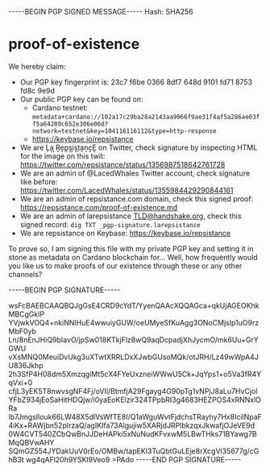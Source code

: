 -----BEGIN PGP SIGNED MESSAGE-----
Hash: SHA256

# proof-of-existence

We hereby claim:

* Our PGP key fingerprint is: 23c7 f6be 0366 8df7 648d  9101 fd71 8753 fd8c 9e9d
* Our public PGP key can be found on:
  * Cardano testnet: `metadata+cardano://102a17c29ba28a2143aa9066f9ae31f4af5a286ae03ff5a64289c652e306e06d?network=testnet&key=104116116112&type=http-response`
  * https://keybase.io/repsistance
* We are L͎a͎ ͎R͎e͎p͎s͎i͎s͎t͎a͎n͎c͎E͎ on Twitter, check signature by inspecting HTML for the image on this twit: https://twitter.com/repsistance/status/1356987518642761728
* We are an admin of @LacedWhales Twitter account, check signature like before: https://twitter.com/LacedWhales/status/1355984429290844161
* We are an admin of repsistance.com domain, check this signed proof: https://repsistance.com/proof-of-existence.md
* We are an admin of larepsistance TLD@handshake.org, check this signed record: `dig TXT _pgp-signature.larepsistance`
* We are repsistance on Keybase: https://keybase.io/repsistance

To prove so, I am signing this file with my private PGP key and setting it in stone as metadata on Cardano blockchain for... Well, how frequently would you like us to make proofs of our existence through these or any other channels?

-----BEGIN PGP SIGNATURE-----

wsFcBAEBCAAQBQJgGsE4CRD9cYdT/YyenQAAcXQQAGca+qkUjAGEOKhkMBCgGklP
YVjwkVOQ4+nkiNNIHuE4wwuiyGUW/oeUMyeSfKuAgg3ONoCMjsIp1uO9rzMbF0yb
Ln/8nEnJHiQ9bIavO/jpSw018KTkjFlz8wQ9aqDcpadjXhJycmO/mk6Uu+GrYGWU
vXsMNQ0MeuiDvUkg3uXTwtXRRLDxXJwbGUsoMQk/otJRH/Lz49wWpA4JU836Jkhp
2h3SfP4H08dm5XmzqgiMt5cX4FYeUxzneiWWwU5Ck+JqYps1+o5Va3fR4YqVxi+0
cfjL3yEK5T8nwvsgNF4Fj/oVIl/BtmfjA29Fgayg4G90pTg1vNPjJ8aLu7HvCjol
YFbZ934jEoSaHitHDQjw/i0yaEoKElzir324TPpbRI3g4683HEZPOS4xRNNxlORa
lb7JmgsIlouk66LW48X5dlVsWfTE8I/Q1aWguWvtFjdchsTRayhy7Hx8IcilNpaF
4iKx+RAWjbn52plrzaQ/agIKIfa73Algujiw5XARjdJRPlbkzqxJkwafjOJeVE9d
0W4CVT540ZCbQwBnJJDeHAPki5xNuNudKFvxwM5LBwTHks71BYawg7BMqQBVwAHY
SQmGZ554JYDakUuV0rEo/OMBw/tapEKI3TuQbtGuLEje8rXcgVi35677g/cGhB3t
wg4qAFl20h9YSKl9Veo9
=PAdo
-----END PGP SIGNATURE-----
